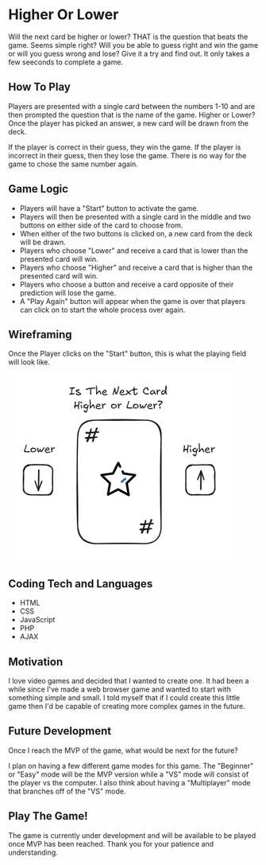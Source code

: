# Higher Or Lower

Will the next card be higher or lower? THAT is the question that beats the game. Seems simple right? Will you be able to guess right and win the game or will you guess wrong and lose? Give it a try and find out. It only takes a few seeconds to complete a game.

## How To Play
Players are presented with a single card between the numbers 1-10 and are then prompted the question that is the name of the game. Higher or Lower? Once the player has picked an answer, a new card will be drawn from the deck.

If the player is correct in their guess, they win the game. If the player is incorrect in their guess, then they lose the game. There is no way for the game to chose the same number again.

## Game Logic
- Players will have a "Start" button to activate the game.
- Players will then be presented with a single card in the middle and two buttons on either side of the card to choose from.
- When either of the two buttons is clicked on, a new card from the deck will be drawn.
- Players who choose "Lower" and receive a card that is lower than the presented card will win.
- Players who choose "Higher" and receive a card that is higher than the presented card will win.
- Players who choose a button and receive a card opposite of their prediction will lose the game.
- A "Play Again" button will appear when the game is over that players can click on to start the whole process over again.

## Wireframing
Once the Player clicks on the "Start" button, this is what the playing field will look like.

![Wireframe](assets/images/higher_lower_wireframe.png)

## Coding Tech and Languages
- HTML
- CSS
- JavaScript
- PHP
- AJAX

## Motivation
I love video games and decided that I wanted to create one. It had been a while since I've made a web browser game and wanted to start with something simple and small. I told myself that if I could create this little game then I'd be capable of creating more complex games in the future.

## Future Development
Once I reach the MVP of the game, what would be next for the future?

I plan on having a few different game modes for this game. The "Beginner" or "Easy" mode will be the MVP version while a "VS" mode will consist of the player vs the computer. I also think about having a "Multiplayer" mode that branches off of the "VS" mode.

## Play The Game!
The game is currently under development and will be available to be played once MVP has been reached. Thank you for your patience and understanding.